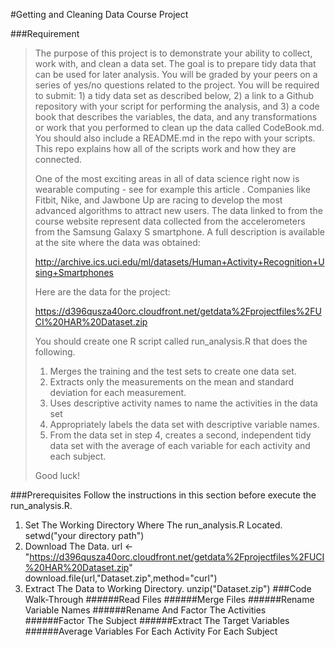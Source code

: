#Getting and Cleaning Data Course Project

###Requirement
>The purpose of this project is to demonstrate your ability to collect, work with, and clean a data set. The goal is to prepare tidy data that can be used for later analysis. You will be graded by your peers on a series of yes/no questions related to the project. You will be required to submit: 1) a tidy data set as described below, 2) a link to a Github repository with your script for performing the analysis, and 3) a code book that describes the variables, the data, and any transformations or work that you performed to clean up the data called CodeBook.md. You should also include a README.md in the repo with your scripts. This repo explains how all of the scripts work and how they are connected. 
>
>One of the most exciting areas in all of data science right now is wearable computing - see for example this article . Companies like Fitbit, Nike, and Jawbone Up are racing to develop the most advanced algorithms to attract new users. The data linked to from the course website represent data collected from the accelerometers from the Samsung Galaxy S smartphone. A full description is available at the site where the data was obtained:
>
>http://archive.ics.uci.edu/ml/datasets/Human+Activity+Recognition+Using+Smartphones
>
>Here are the data for the project:
>
>https://d396qusza40orc.cloudfront.net/getdata%2Fprojectfiles%2FUCI%20HAR%20Dataset.zip
>
> You should create one R script called run_analysis.R that does the following. 
>
>    1. Merges the training and the test sets to create one data set.
>    2. Extracts only the measurements on the mean and standard deviation for each measurement. 
>    3. Uses descriptive activity names to name the activities in the data set
>    4. Appropriately labels the data set with descriptive variable names. 
>    5. From the data set in step 4, creates a second, independent tidy data set with the average of each variable for each activity and each subject.
>
>Good luck!

###Prerequisites
Follow the instructions in this section before execute the run_analysis.R.
1. Set The Working Directory Where The run_analysis.R Located.
         setwd("your directory path")
2. Download The Data.
		url <- "https://d396qusza40orc.cloudfront.net/getdata%2Fprojectfiles%2FUCI%20HAR%20Dataset.zip"
		download.file(url,"Dataset.zip",method="curl")
3. Extract The Data to Working Directory.
		unzip("Dataset.zip")
###Code Walk-Through
######Read Files
######Merge Files
######Rename Variable Names
######Rename And Factor The Activities
######Factor The Subject
######Extract The Target Variables
######Average Variables For Each Activity For Each Subject
